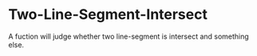 # Two-Line-Segment-Intersect
A fuction will judge whether two line-segment is intersect and something else.
